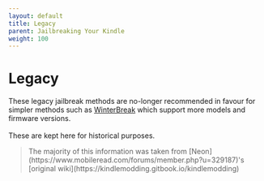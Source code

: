 ```yaml
---
layout: default
title: Legacy
parent: Jailbreaking Your Kindle
weight: 100
---
```


# Legacy
These legacy jailbreak methods are no-longer recommended in favour for simpler methods such as [WinterBreak](../WinterBreak) which support more models and firmware versions.
<br/>
<br/>
These are kept here for historical purposes.

<blockquote class="info">
The majority of this information was taken from [Neon](https://www.mobileread.com/forums/member.php?u=329187)'s [original wiki](https://kindlemodding.gitbook.io/kindlemodding)
</blockquote>